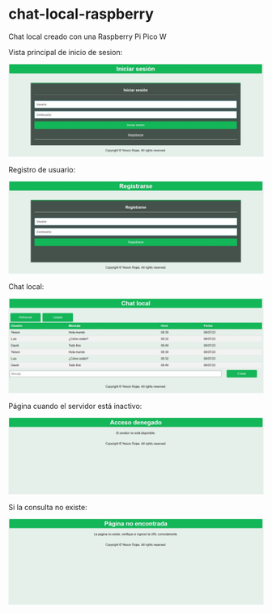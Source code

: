 # chat-local-raspberry
Chat local creado con una Raspberry Pi Pico W

Vista principal de inicio de sesion:

![iniciar sesion](https://github.com/yeisonvirtual/chat-local-raspberry/blob/main/imagenes/iniciar%20sesion.JPG)


Registro de usuario:

![Registro](https://github.com/yeisonvirtual/chat-local-raspberry/blob/main/imagenes/registro.JPG)


Chat local:

![Chat](https://github.com/yeisonvirtual/chat-local-raspberry/blob/main/imagenes/chat.JPG)


Página cuando el servidor está inactivo:

![Acceso denegado](https://github.com/yeisonvirtual/chat-local-raspberry/blob/main/imagenes/acceso_denegado.JPG)


Si la consulta no existe:

![No encontrada](https://github.com/yeisonvirtual/chat-local-raspberry/blob/main/imagenes/no_encontrada.JPG)

